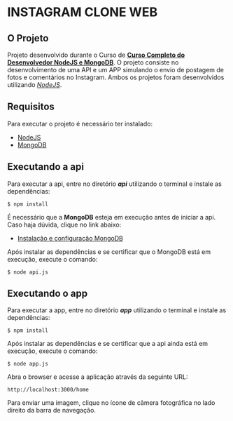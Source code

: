 # INSTAGRAM CLONE WEB

## O Projeto

Projeto desenvolvido durante o Curso de [**Curso Completo do Desenvolvedor NodeJS e MongoDB**](https://www.udemy.com/curso-completo-do-desenvolvedor-nodejs/learn/v4/overview). O projeto consiste no desenvolvimento de uma API e um APP simulando o envio de postagem de fotos e comentários no Instagram. Ambos os projetos foram desenvolvidos utilizando [*NodeJS*](https://nodejs.org).

## Requisitos

Para executar o projeto é necessário ter instalado:
* [NodeJS](https://nodejs.org)
* [MongoDB](https://www.mongodb.com/)


## Executando a api

Para executar a api, entre no diretório ***api*** utilizando o terminal e instale as dependências:

```$ npm install```

É necessário que a **MongoDB** esteja em execução antes de iniciar a api. Caso haja dúvida, clique no link abaixo:

* [Instalação e configuração MongoDB](https://docs.mongodb.com/manual/tutorial/getting-started/)

Após instalar as dependências e se certificar que o MongoDB está em execução, execute o comando:

```$ node api.js```


## Executando o app

Para executar a app, entre no diretório ***app*** utilizando o terminal e instale as dependências:

```$ npm install```

Após instalar as dependências e se certificar que a api ainda está em execução, execute o comando:

```$ node app.js```

Abra o browser e acesse a aplicação através da seguinte URL:

```http://localhost:3000/home```

Para enviar uma imagem, clique no ícone de câmera fotográfica no lado direito da barra de navegação.